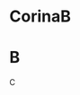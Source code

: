 # CorinaB
<!DOCTYPE html>
<html>
<head>
 <title>A</title>
</head>
<body>

  <h1>B</h1>
  <p>C</p>

</body>
</html>
